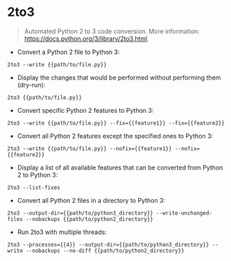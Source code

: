 # 2to3

> Automated Python 2 to 3 code conversion.
> More information: <https://docs.python.org/3/library/2to3.html>.

- Convert a Python 2 file to Python 3:

`2to3 --write {{path/to/file.py}}`

- Display the changes that would be performed without performing them (dry-run):

`2to3 {{path/to/file.py}}`

- Convert specific Python 2 features to Python 3:

`2to3 --write {{path/to/file.py}} --fix={{feature1}} --fix={{feature2}}`

- Convert all Python 2 features except the specified ones to Python 3:

`2to3 --write {{path/to/file.py}} --nofix={{feature1}} --nofix={{feature2}}`

- Display a list of all available features that can be converted from Python 2 to Python 3:

`2to3 --list-fixes`

- Convert all Python 2 files in a directory to Python 3:

`2to3 --output-dir={{path/to/python3_directory}} --write-unchanged-files --nobackups {{path/to/python2_directory}}`

- Run 2to3 with multiple threads:

`2to3 --processes={{4}} --output-dir={{path/to/python3_directory}} --write --nobackups --no-diff {{path/to/python2_directory}}`

